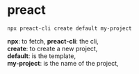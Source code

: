 # preact

`npx preact-cli create default my-project`  

**npx**: to fetch,
**preact-cli**: the cli,  
**create**: to create a new project,  
**default**: is the template,  
**my-project**: is the name of the project,  


